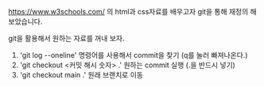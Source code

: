 https://www.w3schools.com/ 의 html과 css자료를 배우고자 git을 통해 재정의 해보았습니다.

git을 활용해서 원하는 자료를 꺼내 보자.

1. 'git log --oneline' 명령어를 사용해서 commit을 찾기 (q를 눌러 빠져나온다.)
2. 'git checkout <커밋 해시 숫자> .' 원하는 commit 실행 (.을 반드시 넣기)
3. 'git checkout main .' 원래 브랜치로 이동
